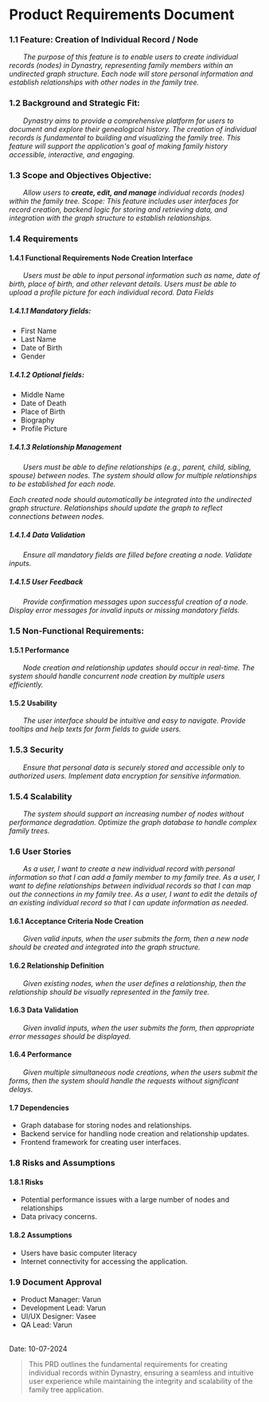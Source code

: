 # Product Requirements Document

### 1.1 Feature: Creation of Individual Record / Node

*&emsp;&emsp;The purpose of this feature is to enable users to create individual records (nodes) in Dynastry, representing family members within an undirected graph structure. Each node will store personal information and establish relationships with other nodes in the family tree.*

### 1.2 Background and Strategic Fit:
*&emsp;&emsp;Dynastry aims to provide a comprehensive platform for users to document and explore their genealogical history. The creation of individual records is fundamental to building and visualizing the family tree. This feature will support the application's goal of making family history accessible, interactive, and engaging.*

### 1.3 Scope and Objectives Objective: 
*&emsp;&emsp;Allow users to **create, edit, and manage** individual records (nodes) within the family tree. Scope: This feature includes user interfaces for record creation, backend logic for storing and retrieving data, and integration with the graph structure to establish relationships.*

### 1.4 Requirements

#### 1.4.1 Functional Requirements Node Creation Interface

*&emsp;&emsp;Users must be able to input personal information such as name, date of birth, place of birth, and other relevant details. Users must be able to upload a profile picture for each individual record. Data Fields*

##### 1.4.1.1 Mandatory fields: 
- First Name
- Last Name
- Date of Birth
- Gender

##### 1.4.1.2 Optional fields: 
- Middle Name
- Date of Death
- Place of Birth
- Biography
- Profile Picture

##### 1.4.1.3 Relationship Management

*&emsp;&emsp;Users must be able to define relationships (e.g., parent, child, sibling, spouse) between nodes. The system should allow for multiple relationships to be established for each node.*

*Each created node should automatically be integrated into the undirected graph structure. Relationships should update the graph to reflect connections between nodes.*

##### 1.4.1.4 Data Validation

*&emsp;&emsp;Ensure all mandatory fields are filled before creating a node. Validate inputs.*

##### 1.4.1.5 User Feedback

*&emsp;&emsp;Provide confirmation messages upon successful creation of a node. Display error messages for invalid inputs or missing mandatory fields.*

### 1.5 Non-Functional Requirements:

#### 1.5.1 Performance

*&emsp;&emsp;Node creation and relationship updates should occur in real-time. The system should handle concurrent node creation by multiple users efficiently.*
 
#### 1.5.2 Usability

*&emsp;&emsp;The user interface should be intuitive and easy to navigate. Provide tooltips and help texts for form fields to guide users.*

### 1.5.3 Security

*&emsp;&emsp;Ensure that personal data is securely stored and accessible only to authorized users. Implement data encryption for sensitive information.*
 
### 1.5.4 Scalability

*&emsp;&emsp;The system should support an increasing number of nodes without performance degradation. Optimize the graph database to handle complex family trees.*


### 1.6 User Stories 

*&emsp;&emsp;As a user, I want to create a new individual record with personal information so that I can add a family member to my family tree. As a user, I want to define relationships between individual records so that I can map out the connections in my family tree. As a user, I want to edit the details of an existing individual record so that I can update information as needed.*
 
#### 1.6.1 Acceptance Criteria Node Creation

*&emsp;&emsp;Given valid inputs, when the user submits the form, then a new node should be created and integrated into the graph structure.*

#### 1.6.2 Relationship Definition

*&emsp;&emsp;Given existing nodes, when the user defines a relationship, then the relationship should be visually represented in the family tree.*
 
#### 1.6.3 Data Validation

*&emsp;&emsp;Given invalid inputs, when the user submits the form, then appropriate error messages should be displayed.*

#### 1.6.4 Performance

*&emsp;&emsp;Given multiple simultaneous node creations, when the users submit the forms, then the system should handle the requests without significant delays.*

#### 1.7 Dependencies

- Graph database for storing nodes and relationships. 
- Backend service for handling node creation and relationship updates. 
- Frontend framework for creating user interfaces.

### 1.8 Risks and Assumptions 

#### 1.8.1 Risks
- Potential performance issues with a large number of nodes and relationships
- Data privacy concerns. 

#### 1.8.2 Assumptions
- Users have basic computer literacy
- Internet connectivity for accessing the application. 

### 1.9 Document Approval

- Product Manager: Varun 
- Development Lead: Varun 
- UI/UX Designer: Vasee 
- QA Lead: Varun 

<br>Date: 10-07-2024

> This PRD outlines the fundamental requirements for creating individual records within Dynastry, ensuring a seamless and intuitive user experience while maintaining the integrity and scalability of the family tree application.
